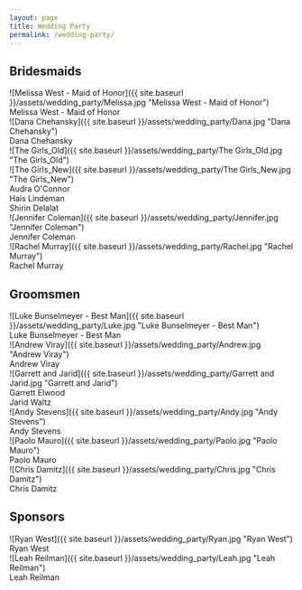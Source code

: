 ```yaml
---
layout: page
title: Wedding Party
permalink: /wedding-party/
---
```


## Bridesmaids
![Melissa West - Maid of Honor]({{ site.baseurl }}/assets/wedding_party/Melissa.jpg "Melissa West - Maid of Honor")  
Melissa West - Maid of Honor  
![Dana Chehansky]({{ site.baseurl }}/assets/wedding_party/Dana.jpg "Dana Chehansky")  
Dana Chehansky  
![The Girls_Old]({{ site.baseurl }}/assets/wedding_party/The Girls_Old.jpg "The Girls_Old")  
![The Girls_New]({{ site.baseurl }}/assets/wedding_party/The Girls_New.jpg "The Girls_New")  
Audra O'Connor  
Hais Lindeman   
Shirin Delalat  
![Jennifer Coleman]({{ site.baseurl }}/assets/wedding_party/Jennifer.jpg "Jennifer Coleman")  
Jennifer Coleman  
![Rachel Murray]({{ site.baseurl }}/assets/wedding_party/Rachel.jpg "Rachel Murray")  
Rachel Murray  

## Groomsmen
![Luke Bunselmeyer - Best Man]({{ site.baseurl }}/assets/wedding_party/Luke.jpg "Luke Bunselmeyer - Best Man")  
Luke Bunselmeyer - Best Man  
![Andrew Viray]({{ site.baseurl }}/assets/wedding_party/Andrew.jpg "Andrew Viray")  
Andrew Viray  
![Garrett and Jarid]({{ site.baseurl }}/assets/wedding_party/Garrett and Jarid.jpg "Garrett and Jarid")  
Garrett Elwood  
Jarid Waltz  
![Andy Stevens]({{ site.baseurl }}/assets/wedding_party/Andy.jpg "Andy Stevens")  
Andy Stevens  
![Paolo Mauro]({{ site.baseurl }}/assets/wedding_party/Paolo.jpg "Paolo Mauro")  
Paolo Mauro  
![Chris Damitz]({{ site.baseurl }}/assets/wedding_party/Chris.jpg "Chris Damitz")  
Chris Damitz

## Sponsors
![Ryan West]({{ site.baseurl }}/assets/wedding_party/Ryan.jpg "Ryan West")  
Ryan West  
![Leah Reilman]({{ site.baseurl }}/assets/wedding_party/Leah.jpg "Leah Reilman")  
Leah Reilman
